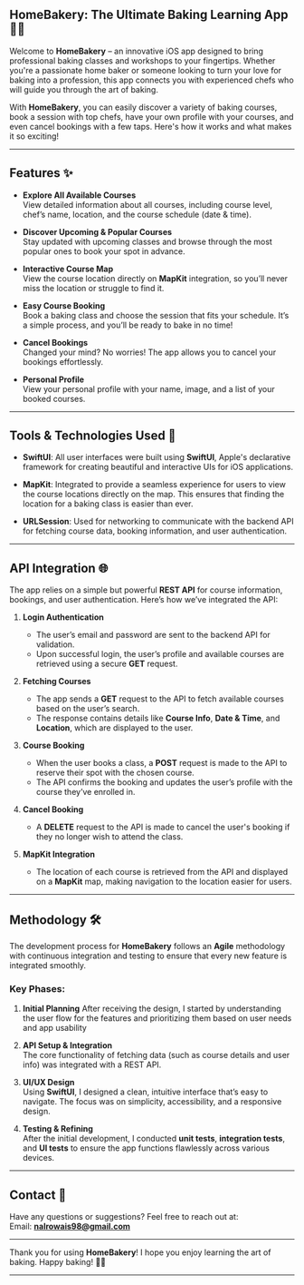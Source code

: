 
## HomeBakery: The Ultimate Baking Learning App 🍰🍞

Welcome to **HomeBakery** – an innovative iOS app designed to bring professional baking classes and workshops to your fingertips. Whether you're a passionate home baker or someone looking to turn your love for baking into a profession, this app connects you with experienced chefs who will guide you through the art of baking.

With **HomeBakery**, you can easily discover a variety of baking courses, book a session with top chefs, have your own profile with your courses, and even cancel bookings with a few taps. Here's how it works and what makes it so exciting!

---

## Features ✨

- **Explore All Available Courses**  
  View detailed information about all courses, including course level, chef’s name, location, and the course schedule (date & time).
  
- **Discover Upcoming & Popular Courses**  
  Stay updated with upcoming classes and browse through the most popular ones to book your spot in advance.

- **Interactive Course Map**  
  View the course location directly on **MapKit** integration, so you’ll never miss the location or struggle to find it.

- **Easy Course Booking**  
  Book a baking class and choose the session that fits your schedule. It’s a simple process, and you’ll be ready to bake in no time!

- **Cancel Bookings**  
  Changed your mind? No worries! The app allows you to cancel your bookings effortlessly.

- **Personal Profile**  
  View your personal profile with your name, image, and a list of your booked courses.

---

## Tools & Technologies Used 🔧

- **SwiftUI**: All user interfaces were built using **SwiftUI**, Apple's declarative framework for creating beautiful and interactive UIs for iOS applications.

- **MapKit**: Integrated to provide a seamless experience for users to view the course locations directly on the map. This ensures that finding the location for a baking class is easier than ever.

- **URLSession**: Used for networking to communicate with the backend API for fetching course data, booking information, and user authentication.


---

## API Integration 🌐

The app relies on a simple but powerful **REST API** for course information, bookings, and user authentication. Here’s how we’ve integrated the API:

1. **Login Authentication**  
   - The user’s email and password are sent to the backend API for validation.
   - Upon successful login, the user’s profile and available courses are retrieved using a secure **GET** request.
   
2. **Fetching Courses**  
   - The app sends a **GET** request to the API to fetch available courses based on the user’s search.
   - The response contains details like **Course Info**, **Date & Time**, and **Location**, which are displayed to the user.

3. **Course Booking**  
   - When the user books a class, a **POST** request is made to the API to reserve their spot with the chosen course.
   - The API confirms the booking and updates the user’s profile with the course they’ve enrolled in.

4. **Cancel Booking**  
   - A **DELETE** request to the API is made to cancel the user's booking if they no longer wish to attend the class.
   
5. **MapKit Integration**  
   - The location of each course is retrieved from the API and displayed on a **MapKit** map, making navigation to the location easier for users.

---

## Methodology 🛠️

The development process for **HomeBakery** follows an **Agile** methodology with continuous integration and testing to ensure that every new feature is integrated smoothly.

### Key Phases:
1. **Initial Planning**
   After receiving the design, I started by understanding the user flow for the features and prioritizing them based on user needs and app usability
   
3. **API Setup & Integration**  
   The core functionality of fetching data (such as course details and user info) was integrated with a REST API.

4. **UI/UX Design**  
   Using **SwiftUI**, I designed a clean, intuitive interface that’s easy to navigate. The focus was on simplicity, accessibility, and a responsive design.

5. **Testing & Refining**  
   After the initial development, I conducted **unit tests**, **integration tests**, and **UI tests** to ensure the app functions flawlessly across various devices.


---

## Contact 📧

Have any questions or suggestions? Feel free to reach out at:  
Email: **nalrowais98@gmail.com**  

---

Thank you for using **HomeBakery**! I hope you enjoy learning the art of baking. Happy baking! 🎂🥖

---

